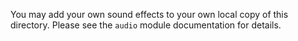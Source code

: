 You may add your own sound effects to your own local copy of this directory. Please see the `audio` module documentation for details.
